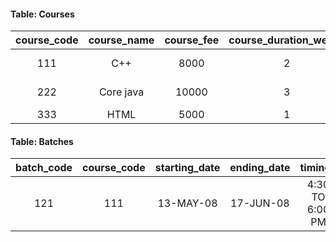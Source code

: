 #### Table: Courses
 | course_code | course_name | course_fee | course_duration_weeks |     pre_req    |
|:-----------:|:-----------:|:----------:|:---------------------:|:--------------:|
|     111     |     C++     |    8000    |           2           |   C Language   |
|     222     |  Core java  |    10000   |           3           | Basics of oops |
|     333     |     HTML    |    5000    |           1           |        -       |

#### Table: Batches
| batch_code | course_code | starting_date | ending_date |     timings     |
|:----------:|:-----------:|:-------------:|:-----------:|:---------------:|
|     121    |     111     |   13-MAY-08   |  17-JUN-08  | 4:30 TO 6:00 PM |
